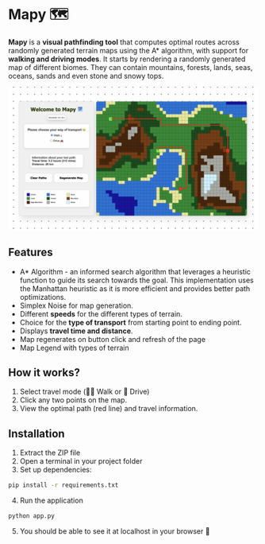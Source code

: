 # Mapy 🗺️

**Mapy** is a **visual pathfinding tool** that computes optimal routes across randomly generated terrain maps using the A* algorithm, 
with support for **walking and driving modes**. It starts by
rendering a randomly generated map of different biomes. They can contain mountains, forests, lands, seas, oceans, sands and 
even stone and snowy tops.

![Screenshot](static/images/screenshot.png)


## Features
* A* Algorithm - an informed search algorithm that leverages a heuristic function to guide its search towards the goal. This implementation uses the Manhattan heuristic as it is more efficient and provides better path optimizations.
* Simplex Noise for map generation.
* Different **speeds** for the different types of terrain.
* Choice for the **type of transport** from starting point to ending point.
* Displays **travel time and distance**.
* Map regenerates on button click and refresh of the page
* Map Legend with types of terrain
  
## How it works?
1. Select travel mode (🚶‍♂️ Walk or 🚗 Drive)
2. Click any two points on the map.
3. View the optimal path (red line) and travel information.

## Installation
1. Extract the ZIP file
2. Open a terminal in your project folder
3. Set up dependencies:
```sh
pip install -r requirements.txt
```
4. Run the application
```sh
python app.py
```
5. You should be able to see it at localhost in your browser 🙂
